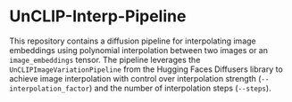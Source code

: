 # UnCLIP-Interp-Pipeline

This repository contains a diffusion pipeline for interpolating image embeddings using polynomial interpolation between two images or an `image_embeddings` tensor. The pipeline leverages the `UnCLIPImageVariationPipeline` from the Hugging Faces Diffusers library to achieve image interpolation with control over interpolation strength (`--interpolation_factor`) and the number of interpolation steps (`--steps`).
